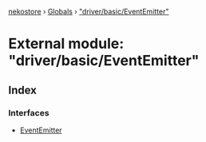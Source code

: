 [nekostore](../README.md) › [Globals](../globals.md) › ["driver/basic/EventEmitter"](_driver_basic_eventemitter_.md)

# External module: "driver/basic/EventEmitter"

## Index

### Interfaces

* [EventEmitter](../interfaces/_driver_basic_eventemitter_.eventemitter.md)
